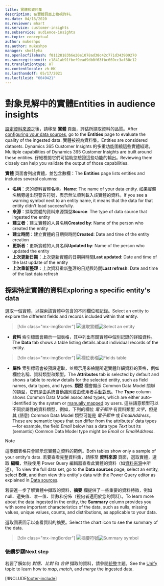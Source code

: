 ```yaml
---
title: 實體和資料集
description: 在實體頁面上檢視資料。
ms.date: 04/16/2020
ms.reviewer: mhart
ms.service: customer-insights
ms.subservice: audience-insights
ms.topic: conceptual
author: mukeshpo
ms.author: mukeshpo
manager: shellyha
ms.openlocfilehash: f81128183b6e20e1078ad38c42c771d343909270
ms.sourcegitcommit: c1841ab91fbef9ead9db0f63fbc669cc3af80c12
ms.translationtype: HT
ms.contentlocale: zh-HK
ms.lasthandoff: 05/17/2021
ms.locfileid: "6049421"
---
```

# <a name="entities-in-audience-insights"></a><span data-ttu-id="d9e19-103">對象見解中的實體</span><span class="sxs-lookup"><span data-stu-id="d9e19-103">Entities in audience insights</span></span>

<span data-ttu-id="d9e19-104">[設定資料來源](data-sources.md)之後，請移至 **實體** 頁面，評估所擷取資料的品質。</span><span class="sxs-lookup"><span data-stu-id="d9e19-104">After [configuring your data sources](data-sources.md), go to the **Entities** page to evaluate the quality of the ingested data.</span></span> <span data-ttu-id="d9e19-105">實體被視為資料集。</span><span class="sxs-lookup"><span data-stu-id="d9e19-105">Entities are considered datasets.</span></span> <span data-ttu-id="d9e19-106">Dynamics 365 Customer Insights 的多重功能圍繞這些實體組建。</span><span class="sxs-lookup"><span data-stu-id="d9e19-106">Multiple capabilities of Dynamics 365 Customer Insights are built around these entities.</span></span> <span data-ttu-id="d9e19-107">仔細檢閱它們可協助您驗證這些功能的輸出。</span><span class="sxs-lookup"><span data-stu-id="d9e19-107">Reviewing them closely can help you validate the output of those capabilities.</span></span>

<span data-ttu-id="d9e19-108">**實體** 頁面會列出實體，並包含數欄：</span><span class="sxs-lookup"><span data-stu-id="d9e19-108">The **Entities** page lists entities and includes several columns:</span></span>

- <span data-ttu-id="d9e19-109">**名稱**：您的資料實體名稱。</span><span class="sxs-lookup"><span data-stu-id="d9e19-109">**Name**: The name of your data entity.</span></span> <span data-ttu-id="d9e19-110">如果實體名稱旁邊出現警告符號，表示無法順利載入該實體的資料。</span><span class="sxs-lookup"><span data-stu-id="d9e19-110">If you see a warning symbol next to an entity name, it means that the data for that entity didn't load successfully.</span></span>
- <span data-ttu-id="d9e19-111">**來源**：擷取實體的資料來源類型</span><span class="sxs-lookup"><span data-stu-id="d9e19-111">**Source**: The type of data source that ingested the entity</span></span>
- <span data-ttu-id="d9e19-112">**建立者**：建立實體的人員名稱</span><span class="sxs-lookup"><span data-stu-id="d9e19-112">**Created by**: Name of the person who created the entity</span></span>
- <span data-ttu-id="d9e19-113">**建立時間**：建立實體的日期與時間</span><span class="sxs-lookup"><span data-stu-id="d9e19-113">**Created**: Date and time of the entity creation</span></span>
- <span data-ttu-id="d9e19-114">**更新者**：更新實體的人員名稱</span><span class="sxs-lookup"><span data-stu-id="d9e19-114">**Updated by**: Name of the person who updated the entity</span></span>
- <span data-ttu-id="d9e19-115">**上次更新日期**：上次更新實體的日期與時間</span><span class="sxs-lookup"><span data-stu-id="d9e19-115">**Last updated**: Date and time of the last update of the entity</span></span>
- <span data-ttu-id="d9e19-116">**上次重新整理**：上次資料重新整理的日期與時間</span><span class="sxs-lookup"><span data-stu-id="d9e19-116">**Last refresh**: Date and time of the last data refresh</span></span>

## <a name="exploring-a-specific-entitys-data"></a><span data-ttu-id="d9e19-117">探索特定實體的資料</span><span class="sxs-lookup"><span data-stu-id="d9e19-117">Exploring a specific entity's data</span></span>

<span data-ttu-id="d9e19-118">選取一個實體，以探索該實體中包含的不同欄位和記錄。</span><span class="sxs-lookup"><span data-stu-id="d9e19-118">Select an entity to explore the different fields and records included within that entity.</span></span>

> [!div class="mx-imgBorder"]
> <span data-ttu-id="d9e19-119">![選取實體](media/data-manager-entities-data.png "選取實體")</span><span class="sxs-lookup"><span data-stu-id="d9e19-119">![Select an entity](media/data-manager-entities-data.png "Select an entity")</span></span>

- <span data-ttu-id="d9e19-120">**資料** 索引標籤會顯示一個表格，其中列出有關實體中個別記錄的詳細資料。</span><span class="sxs-lookup"><span data-stu-id="d9e19-120">The **Data** tab shows a table listing details about individual records of the entity.</span></span>

> [!div class="mx-imgBorder"]
> <span data-ttu-id="d9e19-121">![欄位表格](media/data-manager-entities-fields.PNG "欄位表格")</span><span class="sxs-lookup"><span data-stu-id="d9e19-121">![Fields table](media/data-manager-entities-fields.PNG "Fields table")</span></span>

- <span data-ttu-id="d9e19-122">**屬性** 索引標籤會被預設選取，並顯示用來檢閱所選實體詳細資料的表格，例如欄位名稱、資料類型和類型。</span><span class="sxs-lookup"><span data-stu-id="d9e19-122">The **Attributes** tab is selected by default and shows a table to review details for the selected entity, such as field names, data types, and types.</span></span> <span data-ttu-id="d9e19-123">**類型** 欄會顯示 Common Data Model 關聯的類型，它們是由系統自動識別或由使用者[手動對應](map-entities.md)。</span><span class="sxs-lookup"><span data-stu-id="d9e19-123">The **Type** column shows Common Data Model associated types, which are either auto-identified by the system or [manually mapped](map-entities.md) by users.</span></span> <span data-ttu-id="d9e19-124">這些語意類型可以不同於屬性的資料類型，例如，下列的欄位 *電子郵件* 有資料類型 *文字*，但是其 (語意) Common Data Model 類型可能是 *電子郵件* 或 *EmailAddress*。</span><span class="sxs-lookup"><span data-stu-id="d9e19-124">These are semantic types that can differ from the attributes' data types—for example, the field *Email* below has a data type *Text* but its (semantic) Common Data Model type might be *Email* or *EmailAddress*.</span></span>

> [!NOTE]
> <span data-ttu-id="d9e19-125">這兩個表格只會顯示您實體之資料的範例。</span><span class="sxs-lookup"><span data-stu-id="d9e19-125">Both tables show only a sample of your entity's data.</span></span> <span data-ttu-id="d9e19-126">若要查看完整資料集，請移至 **資料來源** 頁面，選取實體，選取 **編輯**，然後使用 Power Query 編輯器查看此實體的資料（如[資料來源](data-sources.md)中所述）。</span><span class="sxs-lookup"><span data-stu-id="d9e19-126">To view the full data set, go to the **Data sources** page, select an entity, select **Edit**, and then view this entity's data with the Power Query editor as explained in [Data sources](data-sources.md).</span></span>

<span data-ttu-id="d9e19-127">若要進一步了解實體中擷取的資料，**摘要** 欄提供了一些重要的資料特徵，例如 null、遺失值、唯一值、計數和分佈（視何者適用於您的資料）。</span><span class="sxs-lookup"><span data-stu-id="d9e19-127">To learn more about the data ingested in the entity, the **Summary** column provides you with some important characteristics of the data, such as nulls, missing values, unique values, counts, and distributions, as applicable to your data.</span></span>

<span data-ttu-id="d9e19-128">選取圖表圖示以查看資料的摘要。</span><span class="sxs-lookup"><span data-stu-id="d9e19-128">Select the chart icon to see the summary of the data.</span></span>

> [!div class="mx-imgBorder"]
> <span data-ttu-id="d9e19-129">![摘要符號](media/data-manager-entities-summary.png "資料摘要表格")</span><span class="sxs-lookup"><span data-stu-id="d9e19-129">![Summary symbol](media/data-manager-entities-summary.png "Data summary table")</span></span>

### <a name="next-step"></a><span data-ttu-id="d9e19-130">後續步驟</span><span class="sxs-lookup"><span data-stu-id="d9e19-130">Next step</span></span>

<span data-ttu-id="d9e19-131">若要了解如何 *對應*、*比對* 和 *合併* 擷取的資料，請參閱[統整](data-unification.md)主題。</span><span class="sxs-lookup"><span data-stu-id="d9e19-131">See the [Unify](data-unification.md) topic to learn how to *map*, *match*, and *merge* the ingested data.</span></span>


[!INCLUDE[footer-include](../includes/footer-banner.md)]
